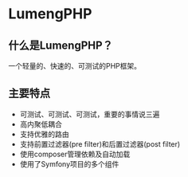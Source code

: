 LumengPHP
=========

什么是LumengPHP？
----------------

一个轻量的、快速的、可测试的PHP框架。

主要特点
-------

* 可测试、可测试、可测试，重要的事情说三遍
* 高内聚低耦合
* 支持优雅的路由
* 支持前置过滤器(pre filter)和后置过滤器(post filter)
* 使用composer管理依赖及自动加载
* 使用了Symfony项目的多个组件

